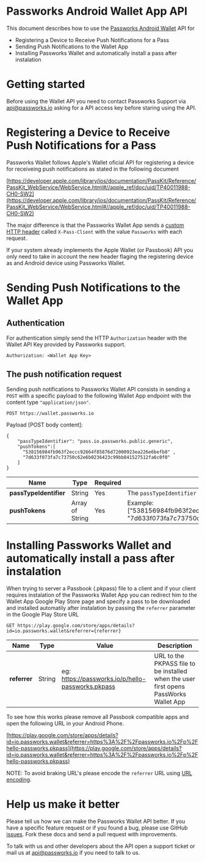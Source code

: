 # Passworks Android Wallet App API

This document describes how to use the [Passworks Android Wallet](https://play.google.com/store/apps/details?id=io.passworks.wallet) API for

- Registering a Device to Receive Push Notifications for a Pass
- Sending Push Notifications to the Wallet App
- Installing Passworks Wallet and automatically install a pass after instalation

# Getting started

Before using the Wallet API you need to contact Passworks Support via [api@passworks.io](mailto:api@passworks.io?subject=Android+Wallet+API+Key) asking for a API access key before staring using the API.


# Registering a Device to Receive Push Notifications for a Pass

Passworks Wallet follows Apple's Wallet oficial API for registering a device for receiveing push notifications as stated in the following document

[https://developer.apple.com/library/ios/documentation/PassKit/Reference/PassKit_WebService/WebService.html#//apple_ref/doc/uid/TP40011988-CH0-SW2](https://developer.apple.com/library/ios/documentation/PassKit/Reference/PassKit_WebService/WebService.html#//apple_ref/doc/uid/TP40011988-CH0-SW2)

The major difference is that the Passworks Wallet App sends a [custom HTTP  header](http://tools.ietf.org/html/rfc6648) called `X-Pass-Client` with the value `Passworks` with each request.

If your system already implements the Apple Wallet (or Passbook) API you only need to take in account the new header flaging the registering device as and Android device using Passworks Wallet.

# Sending Push Notifications to the Wallet App

## Authentication

For authentication simply send the  HTTP `Authorization` header with the Wallet API Key provided by Passworks support.

```
Authorization: <Wallet App Key>
```

## The push notification request

Sending push notifications to Passworks Wallet API consists in sending a `POST` with a specific payload to the following Wallet App endpoint with the content type `"application/json"`.

```
POST https://wallet.passworks.io
```

Payload [POST body content]:

```
{
	"passTypeIdentifier": "pass.io.passworks.public.generic",
	"pushTokens":[
	  "538156984fb963f2eccc92664f85876d72000923ea226e6befb8" ,
	  "7d633f073fa7c73750c62e6b0236423c99bb841527512fa6c0f0"
	]
}
```


|Name                | Type             | Required | Description                       |
|--------------------|------------------|----------|-------------------------|
| __passTypeIdentifier__ |  String          | Yes | The `passTypeIdentifier ` eg: *"pass.io.passworks.public.generic"*  |
| __pushTokens__    |  Array of String | Yes | Example: ["538156984fb963f2eccc92664f85876d72000923ea226e6befb8", "7d633f073fa7c73750c62e6b0236423c99bb841527512fa6c0f0"]


# Installing Passworks Wallet and automatically install a pass after instalation

When trying to server a Passbook (.pkpass) file to a client and if your client requires instalation of the Passworks Wallet App you can redirect him to the Wallet App Google Play Store page and specify a pass to be downloaded and installed automatily after instalation by passing the `referrer` parameter in the Google Play Store URL

```
GET https://play.google.com/store/apps/details?id=io.passworks.wallet&referrer={referrer}
```

| Name | Type| Value | Description |
|------|-------|-------------|-----|
| __referrer__ | String | eg: https://passworks.io/p/hello-passworks.pkpass | URL to the PKPASS file to be installed when the user first opens PassWorks Wallet App | 


To see how this works please remove all Passbook compatible apps and open the following URL in your Android Phone.

[https://play.google.com/store/apps/details?id=io.passworks.wallet&referrer=https%3A%2F%2Fpassworks.io%2Fp%2Fhello-passworks.pkpass](https://play.google.com/store/apps/details?id=io.passworks.wallet&referrer=https%3A%2F%2Fpassworks.io%2Fp%2Fhello-passworks.pkpass)

NOTE: To avoid braking URL's please encode the `referrer` URL using [URL encoding](https://en.wikipedia.org/wiki/Percent-encoding).


# Help us make it better

Please tell us how we can make the Passworks Wallet API better. If you have a specific feature request or if you found a bug, please use GitHub [issues](https://github.com/passworks/android-wallet-api/issues). Fork these docs and send a pull request with improvements.

To talk with us and other developers about the API open a support ticket or mail us at [api@passworks.io](mailto:api@passworks.io) if you need to talk to us.


